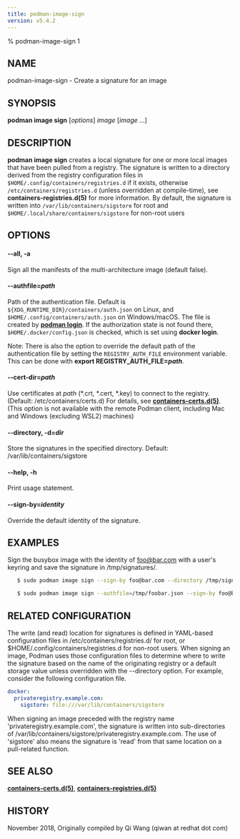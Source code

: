 ```yaml
---
title: podman-image-sign
version: v5.4.2
---
```


% podman-image-sign 1

## NAME
podman-image-sign - Create a signature for an image

## SYNOPSIS
**podman image sign** [*options*] *image* [*image* ...]

## DESCRIPTION
**podman image sign** creates a local signature for one or more local images that have
been pulled from a registry. The signature is written to a directory
derived from the registry configuration files in `$HOME/.config/containers/registries.d` if it exists,
otherwise `/etc/containers/registries.d` (unless overridden at compile-time), see **containers-registries.d(5)** for more information.
By default, the signature is written into `/var/lib/containers/sigstore` for root and `$HOME/.local/share/containers/sigstore` for non-root users

## OPTIONS

#### **--all**, **-a**

Sign all the manifests of the multi-architecture image (default false).


[//]: # (BEGIN included file options/authfile.md)
#### **--authfile**=*path*

Path of the authentication file. Default is `${XDG_RUNTIME_DIR}/containers/auth.json` on Linux, and `$HOME/.config/containers/auth.json` on Windows/macOS.
The file is created by **[podman login](podman-login.1.md)**. If the authorization state is not found there, `$HOME/.docker/config.json` is checked, which is set using **docker login**.

Note: There is also the option to override the default path of the authentication file by setting the `REGISTRY_AUTH_FILE` environment variable. This can be done with **export REGISTRY_AUTH_FILE=_path_**.

[//]: # (END   included file options/authfile.md)


[//]: # (BEGIN included file options/cert-dir.md)
#### **--cert-dir**=*path*

Use certificates at *path* (\*.crt, \*.cert, \*.key) to connect to the registry. (Default: /etc/containers/certs.d)
For details, see **[containers-certs.d(5)](https://github.com/containers/image/blob/main/docs/containers-certs.d.5.md)**.
(This option is not available with the remote Podman client, including Mac and Windows (excluding WSL2) machines)

[//]: # (END   included file options/cert-dir.md)

#### **--directory**, **-d**=*dir*

Store the signatures in the specified directory.  Default: /var/lib/containers/sigstore

#### **--help**, **-h**

Print usage statement.

#### **--sign-by**=*identity*

Override the default identity of the signature.

## EXAMPLES
Sign the busybox image with the identity of foo@bar.com with a user's keyring and save the signature in /tmp/signatures/.

```bash
   $ sudo podman image sign --sign-by foo@bar.com --directory /tmp/signatures docker://privateregistry.example.com/foobar

   $ sudo podman image sign --authfile=/tmp/foobar.json --sign-by foo@bar.com --directory /tmp/signatures docker://privateregistry.example.com/foobar
```

## RELATED CONFIGURATION

The write (and read) location for signatures is defined in YAML-based
configuration files in /etc/containers/registries.d/ for root,
or $HOME/.config/containers/registries.d for non-root users.  When signing
an image, Podman uses those configuration files to determine
where to write the signature based on the name of the originating
registry or a default storage value unless overridden with the --directory
option. For example, consider the following configuration file.

```yaml
docker:
  privateregistry.example.com:
    sigstore: file:///var/lib/containers/sigstore
```

When signing an image preceded with the registry name 'privateregistry.example.com',
the signature is written into sub-directories of
/var/lib/containers/sigstore/privateregistry.example.com. The use of 'sigstore' also means
the signature is 'read' from that same location on a pull-related function.

## SEE ALSO
**[containers-certs.d(5)](https://github.com/containers/image/blob/main/docs/containers-certs.d.5.md)**, **[containers-registries.d(5)](https://github.com/containers/image/blob/main/docs/containers-registries.d.5.md)**

## HISTORY
November 2018, Originally compiled by Qi Wang (qiwan at redhat dot com)
